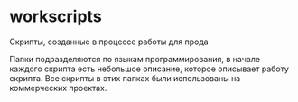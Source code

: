 # workscripts
Скрипты, созданные в процессе работы для прода

Папки подразделяются по языкам программирования, в начале каждого скрипта есть небольшое описание, которое описывает работу скрипта. Все скрипты в этих папках были использованы на коммерческих проектах.

